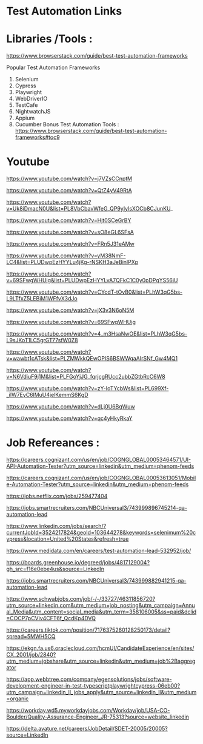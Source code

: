 # Test Automation Links

Libraries /Tools :
==============
https://www.browserstack.com/guide/best-test-automation-frameworks

Popular Test Automation Frameworks
1. Selenium
2. Cypress
3. Playwright
4. WebDriverIO
5. TestCafe
6. NightwatchJS
7. Appium
8. Cucumber
Bonus Test Automation Tools : https://www.browserstack.com/guide/best-test-automation-frameworks#toc9 


Youtube
==========

https://www.youtube.com/watch?v=j7VZsCCnptM

https://www.youtube.com/watch?v=QtZ4yV49RtA 

https://www.youtube.com/watch?v=Uk8iDmacN0U&list=PL8VbCbavWfeG_QP9yIylsXOCb8CJunKU_

https://www.youtube.com/watch?v=Hjt0SCeGrBY

https://www.youtube.com/watch?v=sO8eGL6SFsA

https://www.youtube.com/watch?v=FRn5J31eAMw



https://www.youtube.com/watch?v=yM38NmF-LC4&list=PLUDwpEzHYYLu4jKg-rNSKH3aJeBinlPXp

https://www.youtube.com/watch?v=69SFwgWHUig&list=PLUDwpEzHYYLvA7QFkC1C0y0pDPqYS56iU

https://www.youtube.com/watch?v=CYcdT-tOvB0&list=PLhW3qG5bs-L9LTfxZ5LEBiM1WFfvX3dJo

https://www.youtube.com/watch?v=jX3v3N6oN5M

https://www.youtube.com/watch?v=69SFwgWHUig



https://www.youtube.com/watch?v=4_m3HsaNwOE&list=PLhW3qG5bs-L9sJKoT1LC5grGT77sfW0Z8

https://www.youtube.com/watch?v=wawbt1cATsk&list=PLZMWkkQEwOPlS6BSWWqaAIrSNf_Gw4MQ1

https://www.youtube.com/watch?v=N6VdiuF9j1M&list=PLFGoYjJG_fqrjcgRUcc2ubbZGtbRcC6W8

https://www.youtube.com/watch?v=zY-IoTYcbWs&list=PL699Xf-_ilW7EyC6lMuU4jelKemmS6KgD

https://www.youtube.com/watch?v=dLj0U6BgWuw



https://www.youtube.com/watch?v=qc4yHkyRkaY



Job Refereances :
====================

https://careers.cognizant.com/us/en/job/COGNGLOBAL00053464571/UI-API-Automation-Tester?utm_source=linkedin&utm_medium=phenom-feeds 

https://careers.cognizant.com/us/en/job/COGNGLOBAL00053613051/Mobile-Automation-Tester?utm_source=linkedin&utm_medium=phenom-feeds

https://jobs.netflix.com/jobs/259477404

https://jobs.smartrecruiters.com/NBCUniversal3/743999896745214-qa-automation-lead

https://www.linkedin.com/jobs/search/?currentJobId=3524217824&geoId=103644278&keywords=selenimum%20cypress&location=United%20States&refresh=true

https://www.medidata.com/en/careers/test-automation-lead-532952/job/

https://boards.greenhouse.io/degreed/jobs/4817129004?gh_src=f16e0ebe4us&source=LinkedIn

https://jobs.smartrecruiters.com/NBCUniversal3/743999882941215-qa-automation-lead

https://www.schwabjobs.com/job/-/-/33727/46311856720?utm_source=linkedin.com&utm_medium=job_posting&utm_campaign=Annual_Media&utm_content=social_media&utm_term=358106005&ss=paid&dclid=COCP7pCViv4CFT6f_QcdKp4DVQ


https://careers.tiktok.com/position/7176375260128250173/detail?spread=5MWH5CQ

https://ekgn.fa.us6.oraclecloud.com/hcmUI/CandidateExperience/en/sites/CX_2001/job/2840?utm_medium=jobshare&utm_source=linkedin&utm_medium=job%2Baggregator

https://app.webbtree.com/company/egensolutions/jobs/software-development-engineer-in-test-typescriptplaywrightcypress-06eb00?utm_campaign=linkedin_ll_jobs_apply&utm_source=linkedin_ll&utm_medium=organic

https://workday.wd5.myworkdayjobs.com/Workday/job/USA-CO-Boulder/Quality-Assurance-Engineer_JR-75313?source=website_linkedin

https://delta.avature.net/careers/JobDetail/SDET-20005/20005?source=LinkedIn
